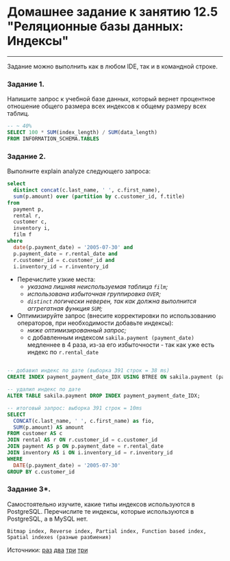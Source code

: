# Домашнее задание к занятию 12.5 "Реляционные базы данных: Индексы"

---

Задание можно выполнить как в любом IDE, так и в командной строке.

### Задание 1.

Напишите запрос к учебной базе данных, который вернет процентное отношение общего размера всех индексов к общему размеру всех таблиц.

```sql
-- ~ 40%
SELECT 100 * SUM(index_length) / SUM(data_length) 
FROM INFORMATION_SCHEMA.TABLES
```

### Задание 2.

Выполните explain analyze следующего запроса:
```sql
select 
  distinct concat(c.last_name, ' ', c.first_name), 
  sum(p.amount) over (partition by c.customer_id, f.title)
from 
  payment p, 
  rental r, 
  customer c, 
  inventory i, 
  film f
where 
  date(p.payment_date) = '2005-07-30' and 
  p.payment_date = r.rental_date and 
  r.customer_id = c.customer_id and 
  i.inventory_id = r.inventory_id
```
- Перечислите узкие места:
  - *указана лишняя неиспользуемая таблица `film`;*
  - *использована избыточная группировка `OVER`;*
  - *`distinct` логически неверен, так как должна выполнится аггрегатная функция `SUM`;*
- Оптимизируйте запрос (внесите корректировки по использованию операторов, при необходимости добавьте индексы):
  - *ниже оптимизированный запрос;*
  - с добавленным индексом `sakila.payment (payment_date)` медленнее в 4 раза, из-за его избыточности - так как уже есть индекс по `r.rental_date`

```sql

-- добавил индекс по дате (выборка 391 строк = 38 ms)
CREATE INDEX payment_payment_date_IDX USING BTREE ON sakila.payment (payment_date);

-- удалил индекс по дате
ALTER TABLE sakila.payment DROP INDEX payment_payment_date_IDX;

-- итоговый запрос: выборка 391 строк = 10ms
SELECT 
  CONCAT(c.last_name, ' ', c.first_name) as fio,
  SUM(p.amount) AS amount
FROM customer AS c
JOIN rental AS r ON r.customer_id = c.customer_id
JOIN payment AS p ON p.payment_date = r.rental_date
JOIN inventory AS i ON i.inventory_id = r.inventory_id
WHERE 
  DATE(p.payment_date) = '2005-07-30'
GROUP BY c.customer_id

```

### Задание 3*.

Самостоятельно изучите, какие типы индексов используются в PostgreSQL. Перечислите те индексы, которые используются в PostgreSQL, а в MySQL нет.

`Bitmap index, Reverse index, Partial index, Function based index, Spatial indexes (разные разбиения)`

Источники: 
[раз](https://habr.com/ru/post/102785/)
[два](https://habr.com/ru/company/postgrespro/blog/326096/)
[три](https://postgrespro.ru/docs/postgresql/9.6/indexes-types)
[три](https://highload.today/indeksy-v-mysql/)


